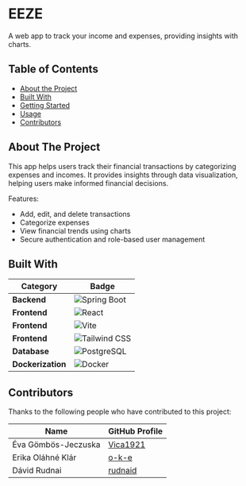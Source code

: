 # EEZE

A web app to track your income and expenses, providing insights with charts.

## Table of Contents
- [About the Project](#about-the-project)
- [Built With](#built-with)
- [Getting Started](#getting-started)
- [Usage](#usage)
- [Contributors](#contributors)


## About The Project

This app helps users track their financial transactions by categorizing expenses and incomes.
It provides insights through data visualization, helping users make informed financial decisions.

Features:
- Add, edit, and delete transactions
- Categorize expenses
- View financial trends using charts
- Secure authentication and role-based user management
  
  
## Built With

| Category      | Badge |
|--------------|----------------------------------------------------------------|
| **Backend**  | ![Spring Boot](https://img.shields.io/badge/Backend-Spring_Boot-green?logo=spring) |
| **Frontend** | ![React](https://img.shields.io/badge/Frontend-React-blue?logo=react) |
| **Frontend** | ![Vite](https://img.shields.io/badge/Frontend-Vite-purple?logo=vite) |
| **Frontend** | ![Tailwind CSS](https://img.shields.io/badge/Frontend-Tailwind_CSS-38B2AC?logo=tailwindcss) |
| **Database** | ![PostgreSQL](https://img.shields.io/badge/Database-PostgreSQL-316192?logo=postgresql) |
| **Dockerization** | ![Docker](https://img.shields.io/badge/Docker-Containerization-blue?logo=docker) |


## Contributors

Thanks to the following people who have contributed to this project:

| Name          | GitHub Profile |
|--------------|---------------|
| Éva Gömbös-Jeczuska  | [Vica1921](https://github.com/Vica1921) |
| Erika Oláhné Klár | [o-k-e](https://github.com/o-k-e) |
| Dávid Rudnai | [rudnaid](https://github.com/rudnaid) |
